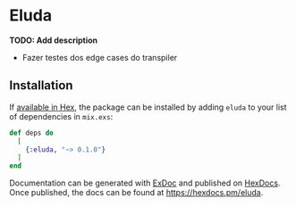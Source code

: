 # Eluda

**TODO: Add description**

- Fazer testes dos edge cases do transpiler

## Installation

If [available in Hex](https://hex.pm/docs/publish), the package can be installed
by adding `eluda` to your list of dependencies in `mix.exs`:

```elixir
def deps do
  [
    {:eluda, "~> 0.1.0"}
  ]
end
```

Documentation can be generated with [ExDoc](https://github.com/elixir-lang/ex_doc)
and published on [HexDocs](https://hexdocs.pm). Once published, the docs can
be found at <https://hexdocs.pm/eluda>.

